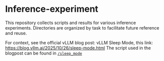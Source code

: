 # Inference-experiment
This repository collects scripts and results for various inference experiments. Directories are organized by task to facilitate future reference and reuse.

For context, see the official vLLM blog post: vLLM Sleep Mode, this link: https://blog.vllm.ai/2025/10/26/sleep-mode.html
The script used in the blogpost can be found in [`/sleep_mode`](sleep_mode)